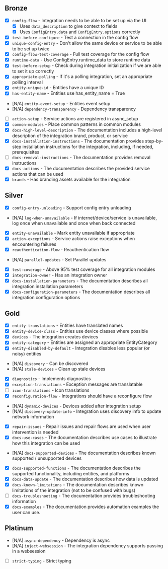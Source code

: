 ## Bronze
- [X] `config-flow` - Integration needs to be able to be set up via the UI
    - [X] Uses `data_description` to give context to fields
    - [X] Uses `ConfigEntry.data` and `ConfigEntry.options` correctly
- [X] `test-before-configure` - Test a connection in the config flow
- [X] `unique-config-entry` - Don't allow the same device or service to be able to be set up twice
- [X] `config-flow-test-coverage` - Full test coverage for the config flow
- [X] `runtime-data` - Use ConfigEntry.runtime_data to store runtime data
- [X] `test-before-setup` - Check during integration initialization if we are able to set it up correctly
- [X] `appropriate-polling` - If it's a polling integration, set an appropriate polling interval
- [X] `entity-unique-id` - Entities have a unique ID
- [X] `has-entity-name` - Entities use has_entity_name = True
- [N/A] `entity-event-setup` - Entities event setup
- [N/A] `dependency-transparency` - Dependency transparency
- [ ] `action-setup` - Service actions are registered in async_setup
- [X] `common-modules` - Place common patterns in common modules
- [X] `docs-high-level-description` - The documentation includes a high-level description of the integration brand, product, or service
- [X] `docs-installation-instructions` - The documentation provides step-by-step installation instructions for the integration, including, if needed, prerequisites
- [ ] `docs-removal-instructions` - The documentation provides removal instructions
- [X] `docs-actions` - The documentation describes the provided service actions that can be used
- [X] `brands` - Has branding assets available for the integration

## Silver
- [X] `config-entry-unloading` - Support config entry unloading
- [N/A] `log-when-unavailable` - If internet/device/service is unavailable, log once when unavailable and once when back connected
- [X] `entity-unavailable` - Mark entity unavailable if appropriate
- [X] `action-exceptions` - Service actions raise exceptions when encountering failures
- [X] `reauthentication-flow` - Reauthentication flow
- [N/A] `parallel-updates` - Set Parallel updates
- [X] `test-coverage` - Above 95% test coverage for all integration modules
- [X] `integration-owner` - Has an integration owner
- [X] `docs-installation-parameters` - The documentation describes all integration installation parameters
- [X] `docs-configuration-parameters` - The documentation describes all integration configuration options

## Gold
- [X] `entity-translations` - Entities have translated names
- [X] `entity-device-class` - Entities use device classes where possible
- [X] `devices` - The integration creates devices
- [X] `entity-category` - Entities are assigned an appropriate EntityCategory
- [X] `entity-disabled-by-default` - Integration disables less popular (or noisy) entities
- [N/A] `discovery` - Can be discovered
- [N/A] `stale-devices` - Clean up stale devices
- [X] `diagnostics` - Implements diagnostics
- [X] `exception-translations` - Exception messages are translatable
- [ ] `icon-translations` - Icon translations
- [X] `reconfiguration-flow` - Integrations should have a reconfigure flow
- [N/A] `dynamic-devices` - Devices added after integration setup
- [N/A] `discovery-update-info` - Integration uses discovery info to update network information
- [X] `repair-issues` - Repair issues and repair flows are used when user intervention is needed
- [X] `docs-use-cases` - The documentation describes use cases to illustrate how this integration can be used
- [N/A] `docs-supported-devices` - The documentation describes known supported / unsupported devices
- [X] `docs-supported-functions` - The documentation describes the supported functionality, including entities, and platforms
- [X] `docs-data-update` - The documentation describes how data is updated
- [X] `docs-known-limitations` - The documentation describes known limitations of the integration (not to be confused with bugs)
- [ ] `docs-troubleshooting` - The documentation provides troubleshooting information
- [X] `docs-examples` - The documentation provides automation examples the user can use.

## Platinum
- [N/A] `async-dependency` - Dependency is async
- [N/A] `inject-websession` - The integration dependency supports passing in a websession
- [ ] `strict-typing` - Strict typing
